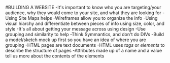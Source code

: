 #BUILDING A WEBSITE
-It's important to know who you are targeting/your audience, why they would come to your site, and what they are looking for
-Using Site Maps helps
-Wireframes allow you to organize the info
-Using visual hiarchy and differentiate between pieces of info using size, color, and style
-It's all about getting your message across using design
-Use grouping and similarity to help
-Think Symmantics, and don't do DIVs
-Build a model/sketch mock up first so you have an idea of where you are grouping
-HTML pages are text documents
-HTML uses *tags* or *elements* to describe the structure of pages
-Attributes made up of a name and a value tell us more about the contents of the elements
